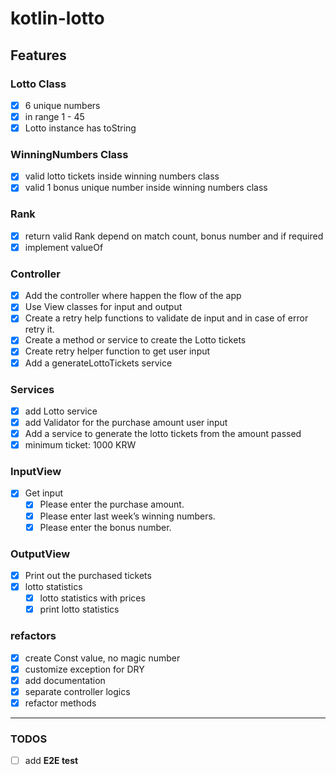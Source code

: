 # kotlin-lotto

## Features

### Lotto Class

- [x] 6 unique numbers
- [x] in range 1 - 45
- [x] Lotto instance has toString

### WinningNumbers Class

- [x] valid lotto tickets inside winning numbers class
- [x] valid 1 bonus unique number inside winning numbers class

### Rank

- [x] return valid Rank depend on match count, bonus number and if required
- [x] implement valueOf

### Controller

- [x] Add the controller where happen the flow of the app
- [x] Use View classes for input and output
- [x] Create a retry help functions to validate de input and in case of error retry it.
- [x] Create a method or service to create the Lotto tickets
- [x] Create retry helper function to get user input
- [x] Add a generateLottoTickets service

### Services

- [x] add Lotto service
- [x] add Validator for the purchase amount user input
- [x] Add a service to generate the lotto tickets from the amount passed
- [x] minimum ticket: 1000 KRW

### InputView

- [x] Get input
    - [x] Please enter the purchase amount.
    - [x] Please enter last week’s winning numbers.
    - [x] Please enter the bonus number.

### OutputView

- [x] Print out the purchased tickets
- [x] lotto statistics
    - [x] lotto statistics with prices
    - [x] print lotto statistics

### refactors

- [x] create Const value, no magic number
- [x] customize exception for DRY
- [x] add documentation
- [x] separate controller logics
- [x] refactor methods

---

### TODOS

- [ ] add **E2E test**